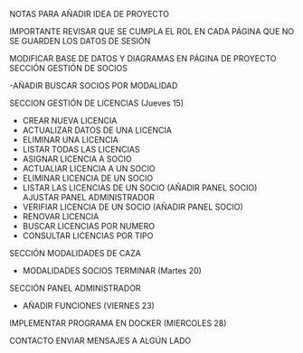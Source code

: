 NOTAS PARA AÑADIR IDEA DE PROYECTO 

IMPORTANTE REVISAR QUE SE CUMPLA EL ROL EN CADA PÁGINA QUE NO SE GUARDEN LOS DATOS DE SESIÓN 

MODIFICAR BASE DE DATOS Y DIAGRAMAS EN PÁGINA DE PROYECTO
SECCIÓN GESTIÓN DE SOCIOS 

-AÑADIR BUSCAR SOCIOS POR MODALIDAD

SECCION GESTIÓN DE LICENCIAS (Jueves 15)

  - CREAR NUEVA LICENCIA
  - ACTUALIZAR DATOS DE UNA LICENCIA
  - ELIMINAR UNA LICENCIA
  - LISTAR TODAS LAS LICENCIAS
  - ASIGNAR LICENCIA A SOCIO
  - ACTUALIAR LICENCIA A UN SOCIO
  - ELIMINAR LICENCIA DE UN SOCIO
  - LISTAR LAS LICENCIAS DE UN SOCIO (AÑADIR PANEL SOCIO) AJUSTAR PANEL ADMINISTRADOR
  - VERIFIAR LICENCIA DE UN SOCIO (AÑADIR PANEL SOCIO)
  - RENOVAR LICENCIA
  - BUSCAR LICENCIAS POR NUMERO
  - CONSULTAR LICENCIAS POR TIPO

SECCIÓN MODALIDADES DE CAZA

  - MODALIDADES SOCIOS TERMINAR (Martes 20)

SECCIÓN PANEL ADMINISTRADOR

  - AÑADIR FUNCIONES   (VIERNES 23)

IMPLEMENTAR PROGRAMA EN DOCKER (MIERCOLES 28)

CONTACTO ENVIAR MENSAJES A ALGÚN LADO
